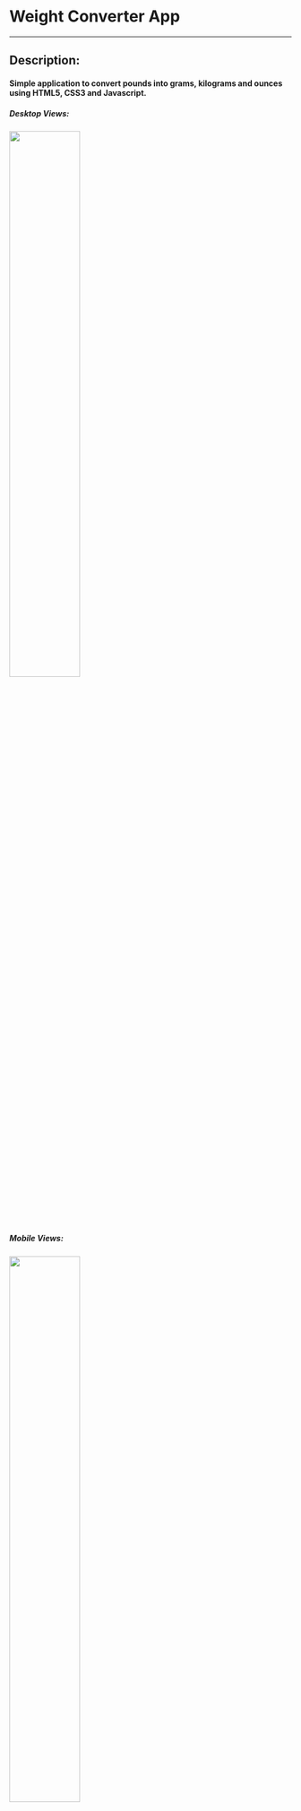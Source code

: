 
# Weight Converter App

---

## Description:
#### Simple application to convert pounds into grams, kilograms and ounces using HTML5, CSS3 and Javascript.
##### Desktop Views:
<img src="./images/screenshot.png" width="50%">



##### Mobile Views:
<img src="./images/mobileOne.png" width="50%">


---

## Technologies Used
  1. HTML5
  2. CSS3
  3. Javascript
  4. Bootstrap 4

---

## How To Install App
  1. Download zip file
  2. Open index.html in browser

---

###### Weight Converter App can be viewed here: https://weight-converter.herokuapp.com/

---

## License
##### Copyright 2017 Chris Stanton

###### Permission is hereby granted, free of charge, to any person obtaining a copy of this software and associated documentation files (the "Software"), to deal in the Software without restriction, including without limitation the rights to use, copy, modify, merge, publish, distribute, sublicense, and/or sell copies of the Software, and to permit persons to whom the Software is furnished to do so, subject to the following conditions:

###### The above copyright notice and this permission notice shall be included in all copies or substantial portions of the Software.

###### THE SOFTWARE IS PROVIDED "AS IS", WITHOUT WARRANTY OF ANY KIND, EXPRESS OR IMPLIED, INCLUDING BUT NOT LIMITED TO THE WARRANTIES OF MERCHANTABILITY, FITNESS FOR A PARTICULAR PURPOSE AND NONINFRINGEMENT. IN NO EVENT SHALL THE AUTHORS OR COPYRIGHT HOLDERS BE LIABLE FOR ANY CLAIM, DAMAGES OR OTHER LIABILITY, WHETHER IN AN ACTION OF CONTRACT, TORT OR OTHERWISE, ARISING FROM, OUT OF OR IN CONNECTION WITH THE SOFTWARE OR THE USE OR OTHER DEALINGS IN THE SOFTWARE.
